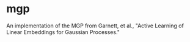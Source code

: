 mgp
===

An implementation of the MGP from Garnett, et al., "Active Learning of Linear Embeddings for Gaussian Processes."
